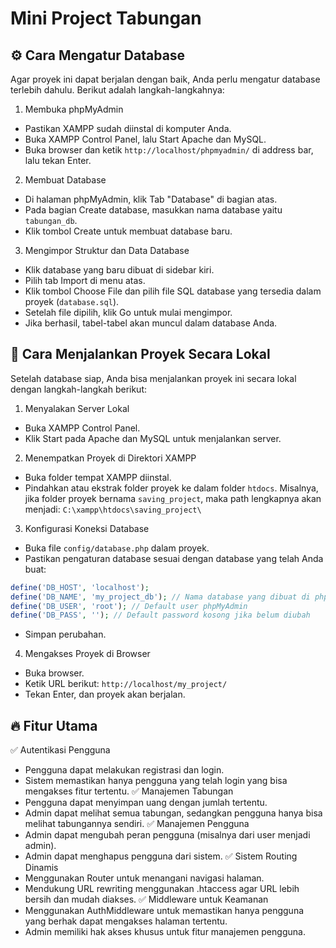 # Mini Project Tabungan

## ⚙️ Cara Mengatur Database
Agar proyek ini dapat berjalan dengan baik, Anda perlu mengatur database terlebih dahulu. Berikut adalah langkah-langkahnya:
1. Membuka phpMyAdmin
- Pastikan XAMPP sudah diinstal di komputer Anda.
- Buka XAMPP Control Panel, lalu Start Apache dan MySQL.
- Buka browser dan ketik `http://localhost/phpmyadmin/` di address bar, lalu tekan Enter.
2. Membuat Database
- Di halaman phpMyAdmin, klik Tab "Database" di bagian atas.
- Pada bagian Create database, masukkan nama database yaitu `tabungan_db`.
- Klik tombol Create untuk membuat database baru.
3. Mengimpor Struktur dan Data Database
- Klik database yang baru dibuat di sidebar kiri.
- Pilih tab Import di menu atas.
- Klik tombol Choose File dan pilih file SQL database yang tersedia dalam proyek (`database.sql`).
- Setelah file dipilih, klik Go untuk mulai mengimpor.
- Jika berhasil, tabel-tabel akan muncul dalam database Anda.

## 🚀 Cara Menjalankan Proyek Secara Lokal
Setelah database siap, Anda bisa menjalankan proyek ini secara lokal dengan langkah-langkah berikut:
1. Menyalakan Server Lokal
- Buka XAMPP Control Panel.
- Klik Start pada Apache dan MySQL untuk menjalankan server.
2. Menempatkan Proyek di Direktori XAMPP
- Buka folder tempat XAMPP diinstal.
- Pindahkan atau ekstrak folder proyek ke dalam folder `htdocs`. Misalnya, jika folder proyek bernama `saving_project`, maka path lengkapnya akan menjadi:
```C:\xampp\htdocs\saving_project\```
3. Konfigurasi Koneksi Database
- Buka file `config/database.php` dalam proyek.
- Pastikan pengaturan database sesuai dengan database yang telah Anda buat:
```php
define('DB_HOST', 'localhost');
define('DB_NAME', 'my_project_db'); // Nama database yang dibuat di phpMyAdmin
define('DB_USER', 'root'); // Default user phpMyAdmin
define('DB_PASS', ''); // Default password kosong jika belum diubah
```
- Simpan perubahan.
4. Mengakses Proyek di Browser
- Buka browser.
- Ketik URL berikut:
```http://localhost/my_project/```
- Tekan Enter, dan proyek akan berjalan.

## 🔥 Fitur Utama
✅ Autentikasi Pengguna
- Pengguna dapat melakukan registrasi dan login.
- Sistem memastikan hanya pengguna yang telah login yang bisa mengakses fitur tertentu.
✅ Manajemen Tabungan
- Pengguna dapat menyimpan uang dengan jumlah tertentu.
- Admin dapat melihat semua tabungan, sedangkan pengguna hanya bisa melihat tabungannya sendiri.
✅ Manajemen Pengguna
- Admin dapat mengubah peran pengguna (misalnya dari user menjadi admin).
- Admin dapat menghapus pengguna dari sistem.
✅ Sistem Routing Dinamis
- Menggunakan Router untuk menangani navigasi halaman.
- Mendukung URL rewriting menggunakan .htaccess agar URL lebih bersih dan mudah diakses.
✅ Middleware untuk Keamanan
- Menggunakan AuthMiddleware untuk memastikan hanya pengguna yang berhak dapat mengakses halaman tertentu.
- Admin memiliki hak akses khusus untuk fitur manajemen pengguna.


